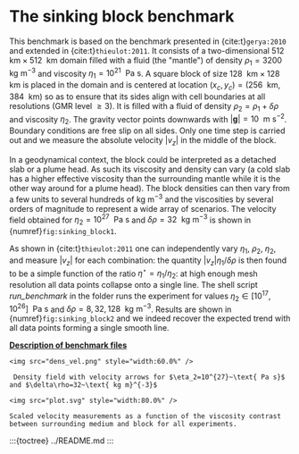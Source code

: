 # The sinking block benchmark

This benchmark is based on the benchmark presented in {cite:t}`gerya:2010` and
extended in {cite:t}`thieulot:2011`. It consists of a two-dimensional
$512~\text{ km}\times 512~\text{ km}$ domain filled with a fluid (the
"mantle") of density $\rho_1=3200\text{ kg m}^{-3}$ and
viscosity $\eta_1=10^{21}~\text{ Pa s}$. A square block of size
$128~\text{ km}\times 128~\text{ km}$ is placed in the domain and is centered at
location $(x_c,y_c)=(256~\text{ km},384~\text{ km})$ so as to ensure that its
sides align with cell boundaries at all resolutions (GMR level $\geq 3$). It
is filled with a fluid of density $\rho_2=\rho_1+\delta \rho$ and viscosity
$\eta_2$. The gravity vector points downwards with
$|\boldsymbol{g}|=10~\text{ m s}^{-2}$. Boundary conditions are
free slip on all sides. Only one time step is carried out and we measure the
absolute velocity $|v_z|$ in the middle of the block.

In a geodynamical context, the block could be interpreted as a detached slab
or a plume head. As such its viscosity and density can vary (a cold slab has a
higher effective viscosity than the surrounding mantle while it is the other
way around for a plume head). The block densities can then vary from a few
units to several hundreds of $\text{ kg m}^{-3}$ and the viscosities by
several orders of magnitude to represent a wide array of scenarios. The
velocity field obtained for $\eta_2=10^{27}~\text{ Pa s}$ and
$\delta\rho=32~\text{ kg m}^{-3}$ is shown in {numref}`fig:sinking_block1`.

As shown in {cite:t}`thieulot:2011` one can independently vary $\eta_1$, $\rho_2$,
$\eta_2$, and measure $|v_z|$ for each combination: the quantity
$|v_z| \eta_1/\delta\rho$ is then found to be a simple function of the ratio
$\eta^\star=\eta_1/\eta_2$: at high enough mesh resolution all data points
collapse onto a single line. The shell script *run_benchmark* in the folder
runs the experiment for values
$\eta_2\in [10^{17},10^{26}]~\text{ Pa s}$ and
$\delta\rho=8,32,128~\text{ kg m}^{-3}$. Results are shown in
{numref}`fig:sinking_block2` and we indeed recover the expected trend with all data
points forming a single smooth line.

**[Description of benchmark files](../README.md)**

```{figure-md} fig:sinking_block1
<img src="dens_vel.png" style="width:60.0%" />

 Density field with velocity arrows for $\eta_2=10^{27}~\text{ Pa s}$ and $\delta\rho=32~\text{ kg m}^{-3}$
```

```{figure-md} fig:sinking_block2
<img src="plot.svg" style="width:80.0%" />

Scaled velocity measurements as a function of the viscosity contrast between surrounding medium and block for all experiments.
```

:::{toctree}
../README.md
:::

